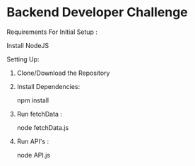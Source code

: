 # Backend Developer Challenge
 

Requirements For Initial Setup : 

   Install NodeJS

Setting Up:

1. Clone/Download the Repository

2. Install Dependencies:
  
   npm install 

3. Run fetchData : 

   node fetchData.js

4. Run API's :

   node API.js






